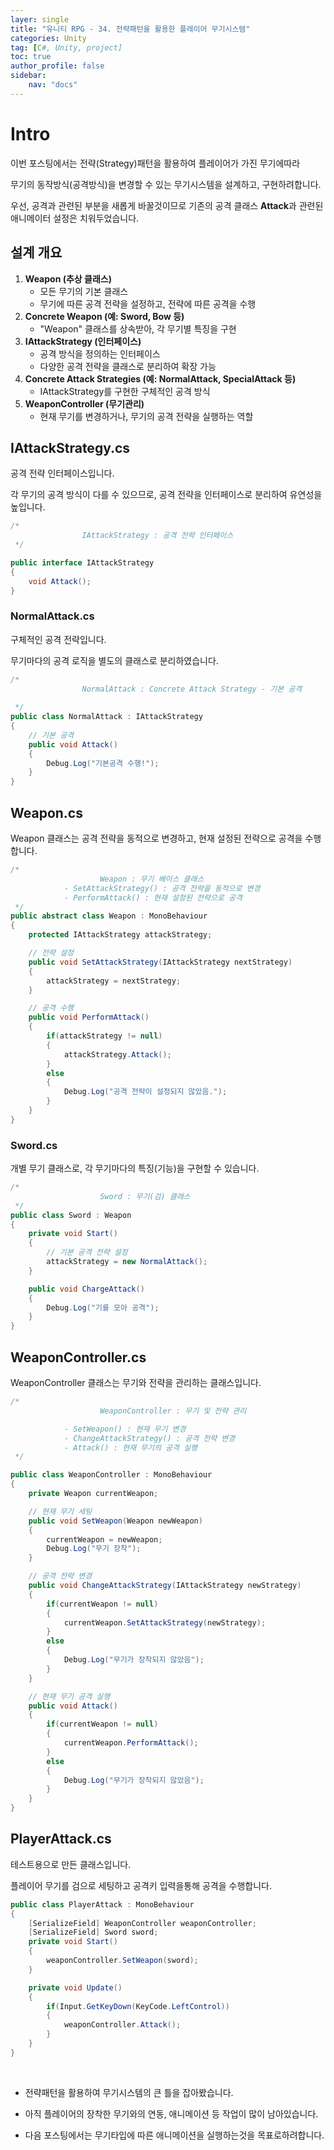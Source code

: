 ```yaml
---
layer: single
title: "유니티 RPG - 34. 전략패턴을 활용한 플레이어 무기시스템"
categories: Unity
tag: [C#, Unity, project]
toc: true
author_profile: false
sidebar: 
    nav: "docs"
---
```




# Intro

이번 포스팅에서는 전략(Strategy)패턴을 활용하여 플레이어가 가진 무기에따라

무기의 동작방식(공격방식)을 변경할 수 있는 무기시스템을 설계하고, 구현하려합니다.


우선, 공격과 관련된 부분을 새롭게 바꿀것이므로 기존의 공격 클래스 **Attack**과 관련된 애니메이터 설정은 치워두었습니다.


## 설계 개요

1. **Weapon (추상 클래스)**
    * 모든 무기의 기본 클래스
    * 무기에 따른 공격 전략을 설정하고, 전략에 따른 공격을 수행
2. **Concrete Weapon (예: Sword, Bow 등)**
    * "Weapon" 클래스를 상속받아, 각 무기별 특징을 구현
3. **IAttackStrategy (인터페이스)**
    * 공격 방식을 정의하는 인터페이스
    * 다양한 공격 전략을 클래스로 분리하여 확장 가능
4. **Concrete Attack Strategies (예: NormalAttack, SpecialAttack 등)**
    * IAttackStrategy를 구현한 구체적인 공격 방식
5. **WeaponController (무기관리)**
    * 현재 무기를 변경하거나, 무기의 공격 전략을 실행하는 역할


## IAttackStrategy.cs

공격 전략 인터페이스입니다.

각 무기의 공격 방식이 다를 수 있으므로, 공격 전략을 인터페이스로 분리하여 유연성을 높입니다.

```c#
/*
                IAttackStrategy : 공격 전략 인터페이스
 */

public interface IAttackStrategy 
{
    void Attack();
}
```

### NormalAttack.cs

구체적인 공격 전략입니다.

무기마다의 공격 로직을 별도의 클래스로 분리하였습니다.

```c#
/*
                NormalAttack : Concrete Attack Strategy - 기본 공격
    
 */
public class NormalAttack : IAttackStrategy
{
    // 기본 공격
    public void Attack()
    {
        Debug.Log("기본공격 수행!");
    }
}
```

## Weapon.cs

Weapon 클래스는 공격 전략을 동적으로 변경하고, 현재 설정된 전략으로 공격을 수행합니다.

```c#
/*                  
                    Weapon : 무기 베이스 클래스
            - SetAttackStrategy() : 공격 전략을 동적으로 변경
            - PerformAttack() : 현재 설정된 전략으로 공격
 */
public abstract class Weapon : MonoBehaviour
{
    protected IAttackStrategy attackStrategy;

    // 전략 설정
    public void SetAttackStrategy(IAttackStrategy nextStrategy)
    {
        attackStrategy = nextStrategy;
    }

    // 공격 수행
    public void PerformAttack()
    {
        if(attackStrategy != null)
        {
            attackStrategy.Attack();
        }
        else
        {
            Debug.Log("공격 전략이 설정되지 않았음.");
        }
    }
}
```

### Sword.cs

개별 무기 클래스로, 각 무기마다의 특징(기능)을 구현할 수 있습니다.

```c#
/*
                    Sword : 무기(검) 클래스
 */
public class Sword : Weapon
{
    private void Start()
    {
        // 기본 공격 전략 설정
        attackStrategy = new NormalAttack();        
    }

    public void ChargeAttack()
    {
        Debug.Log("기를 모아 공격");
    }
}
```

## WeaponController.cs

WeaponController 클래스는 무기와 전략을 관리하는 클래스입니다.

```c#
/*
                    WeaponController : 무기 및 전략 관리

            - SetWeapon() : 현재 무기 변경
            - ChangeAttackStrategy() : 공격 전략 변경
            - Attack() : 현재 무기의 공격 실행
 */

public class WeaponController : MonoBehaviour
{
    private Weapon currentWeapon;

    // 현재 무기 세팅
    public void SetWeapon(Weapon newWeapon)
    {
        currentWeapon = newWeapon;
        Debug.Log("무기 장착");
    }

    // 공격 전략 변경
    public void ChangeAttackStrategy(IAttackStrategy newStrategy)
    {
        if(currentWeapon != null)
        {
            currentWeapon.SetAttackStrategy(newStrategy);
        }
        else
        {
            Debug.Log("무기가 장착되지 않았음");
        }
    }

    // 현재 무기 공격 실행
    public void Attack()
    {
        if(currentWeapon != null)
        {
            currentWeapon.PerformAttack();
        }
        else
        {
            Debug.Log("무기가 장착되지 않았음");
        }
    }
}
```

## PlayerAttack.cs

테스트용으로 만든 클래스입니다.

플레이어 무기를 검으로 세팅하고 공격키 입력을통해 공격을 수행합니다.

```c#
public class PlayerAttack : MonoBehaviour
{
    [SerializeField] WeaponController weaponController;
    [SerializeField] Sword sword;
    private void Start()
    {
        weaponController.SetWeapon(sword);
    }

    private void Update()
    {
        if(Input.GetKeyDown(KeyCode.LeftControl))
        {
            weaponController.Attack();
        }
    }
}
```


<br>

- 전략패턴을 활용하여 무기시스템의 큰 틀을 잡아봤습니다.

- 아직 플레이어의 장착한 무기와의 연동, 애니메이션 등 작업이 많이 남아있습니다.

- 다음 포스팅에서는 무기타입에 따른 애니메이션을 실행하는것을 목표로하려합니다.